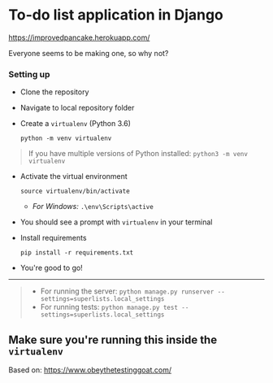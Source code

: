 # To-do list application in Django

https://improvedpancake.herokuapp.com/

Everyone seems to be making one, so why not?

### Setting up

* Clone the repository

* Navigate to local repository folder

* Create a `virtualenv` (Python 3.6)

  `python -m venv virtualenv`


> If you have multiple versions of Python installed:
> `python3 -m venv virtualenv`


* Activate the virtual environment

  `source virtualenv/bin/activate`

  * *For Windows:* `.\env\Scripts\active`



* You should see a prompt with `virtualenv` in your terminal

* Install requirements

  `pip install -r requirements.txt`

* You're good to go!

---


> * For running the server:
>  `python manage.py runserver --settings=superlists.local_settings`
> * For running tests:
>  `python manage.py test --settings=superlists.local_settings`

Make sure you're running this **inside** the `virtualenv`
---

Based on: https://www.obeythetestinggoat.com/
